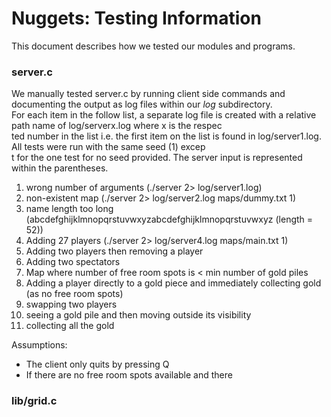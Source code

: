 # Nuggets: Testing Information

This document describes how we tested our modules and programs.

### server.c

We manually tested server.c by running client side commands and documenting the output as log files within our *log* subdirectory. \
For each item in the follow list, a separate log file is created with a relative path name of log/serverx.log where x is the respec\
ted number in the list i.e. the first item on the list is found in log/server1.log. All tests were run with the same seed (1) excep\
t for the one test for no seed provided. The server input is represented within the parentheses.

1. wrong number of arguments (./server 2> log/server1.log)
2. non-existent map (./server 2> log/server2.log maps/dummy.txt 1)
3. name length too long (abcdefghijklmnopqrstuvwxyzabcdefghijklmnopqrstuvwxyz (length = 52))
4. Adding 27 players (./server 2> log/server4.log maps/main.txt 1)
5. Adding two players then removing a player
6. Adding two spectators
7. Map where number of free room spots is < min number of gold piles
8. Adding a player directly to a gold piece and immediately collecting gold (as no free room spots)
9. swapping two players
10. seeing a gold pile and then moving outside its visibility
11. collecting all the gold

Assumptions:
- The client only quits by pressing Q
- If there are no free room spots available and there

### lib/grid.c
